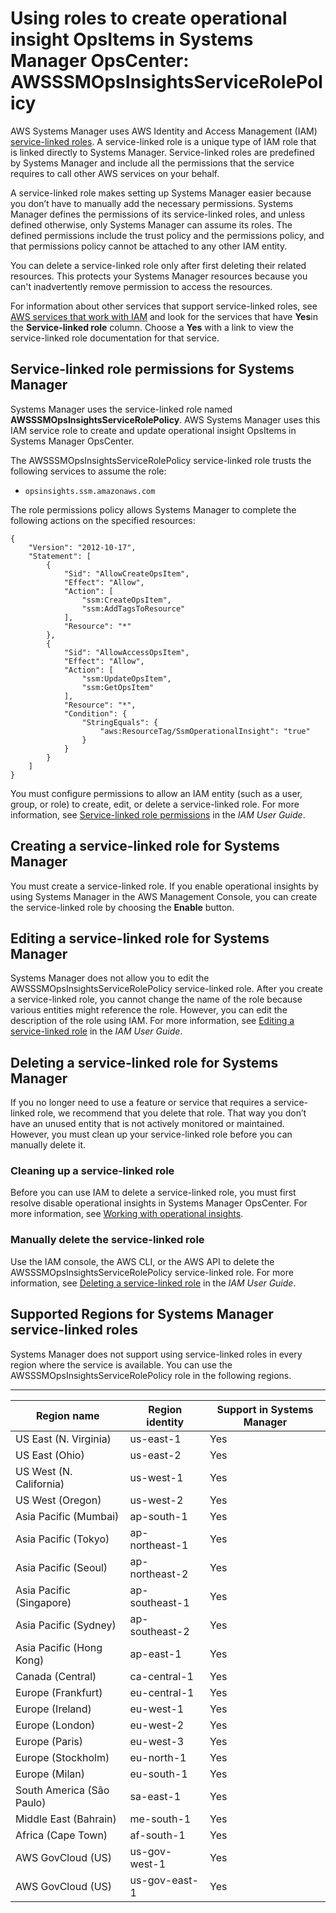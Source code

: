 # Using roles to create operational insight OpsItems in Systems Manager OpsCenter: AWSSSMOpsInsightsServiceRolePolicy<a name="using-service-linked-roles-service-action-4"></a>

AWS Systems Manager uses AWS Identity and Access Management \(IAM\) [service\-linked roles](https://docs.aws.amazon.com/IAM/latest/UserGuide/id_roles_terms-and-concepts.html#iam-term-service-linked-role)\. A service\-linked role is a unique type of IAM role that is linked directly to Systems Manager\. Service\-linked roles are predefined by Systems Manager and include all the permissions that the service requires to call other AWS services on your behalf\. 

A service\-linked role makes setting up Systems Manager easier because you don’t have to manually add the necessary permissions\. Systems Manager defines the permissions of its service\-linked roles, and unless defined otherwise, only Systems Manager can assume its roles\. The defined permissions include the trust policy and the permissions policy, and that permissions policy cannot be attached to any other IAM entity\.

You can delete a service\-linked role only after first deleting their related resources\. This protects your Systems Manager resources because you can't inadvertently remove permission to access the resources\.

For information about other services that support service\-linked roles, see [AWS services that work with IAM](https://docs.aws.amazon.com/IAM/latest/UserGuide/reference_aws-services-that-work-with-iam.html) and look for the services that have **Yes**in the **Service\-linked role** column\. Choose a **Yes** with a link to view the service\-linked role documentation for that service\.

## Service\-linked role permissions for Systems Manager<a name="service-linked-role-permissions-service-action-4"></a>

Systems Manager uses the service\-linked role named **AWSSSMOpsInsightsServiceRolePolicy**\. AWS Systems Manager uses this IAM service role to create and update operational insight OpsItems in Systems Manager OpsCenter\.

The AWSSSMOpsInsightsServiceRolePolicy service\-linked role trusts the following services to assume the role:
+ `opsinsights.ssm.amazonaws.com`

The role permissions policy allows Systems Manager to complete the following actions on the specified resources:

```
{
	"Version": "2012-10-17",
	"Statement": [
		{
			"Sid": "AllowCreateOpsItem",
			"Effect": "Allow",
			"Action": [
				"ssm:CreateOpsItem",
				"ssm:AddTagsToResource"
			],
			"Resource": "*"
		},
		{
			"Sid": "AllowAccessOpsItem",
			"Effect": "Allow",
			"Action": [
				"ssm:UpdateOpsItem",
				"ssm:GetOpsItem"
			],
			"Resource": "*",
			"Condition": {
				"StringEquals": {
					"aws:ResourceTag/SsmOperationalInsight": "true"
				}
			}
		}
	]
}
```

You must configure permissions to allow an IAM entity \(such as a user, group, or role\) to create, edit, or delete a service\-linked role\. For more information, see [Service\-linked role permissions](https://docs.aws.amazon.com/IAM/latest/UserGuide/using-service-linked-roles.html#service-linked-role-permissions) in the *IAM User Guide*\.

## Creating a service\-linked role for Systems Manager<a name="create-service-linked-role-service-action-4"></a>

You must create a service\-linked role\. If you enable operational insights by using Systems Manager in the AWS Management Console, you can create the service\-linked role by choosing the **Enable** button\.

## Editing a service\-linked role for Systems Manager<a name="edit-service-linked-role-service-action-4"></a>

Systems Manager does not allow you to edit the AWSSSMOpsInsightsServiceRolePolicy service\-linked role\. After you create a service\-linked role, you cannot change the name of the role because various entities might reference the role\. However, you can edit the description of the role using IAM\. For more information, see [Editing a service\-linked role](https://docs.aws.amazon.com/IAM/latest/UserGuide/using-service-linked-roles.html#edit-service-linked-role) in the *IAM User Guide*\.

## Deleting a service\-linked role for Systems Manager<a name="delete-service-linked-role-service-action-4"></a>

If you no longer need to use a feature or service that requires a service\-linked role, we recommend that you delete that role\. That way you don’t have an unused entity that is not actively monitored or maintained\. However, you must clean up your service\-linked role before you can manually delete it\.

### Cleaning up a service\-linked role<a name="service-linked-role-review-before-delete-service-action-4"></a>

Before you can use IAM to delete a service\-linked role, you must first resolve disable operational insights in Systems Manager OpsCenter\. For more information, see [Working with operational insights](OpsCenter-working-deduplication-insights.md)\.

### Manually delete the service\-linked role<a name="slr-manual-delete-service-action-4"></a>

Use the IAM console, the AWS CLI, or the AWS API to delete the AWSSSMOpsInsightsServiceRolePolicy service\-linked role\. For more information, see [Deleting a service\-linked role](https://docs.aws.amazon.com/IAM/latest/UserGuide/using-service-linked-roles.html#delete-service-linked-role) in the *IAM User Guide*\.

## Supported Regions for Systems Manager service\-linked roles<a name="slr-regions-service-action-4"></a>

Systems Manager does not support using service\-linked roles in every region where the service is available\. You can use the AWSSSMOpsInsightsServiceRolePolicy role in the following regions\.


****  

| Region name | Region identity | Support in Systems Manager | 
| --- | --- | --- | 
| US East \(N\. Virginia\) | us\-east\-1 | Yes | 
| US East \(Ohio\) | us\-east\-2 | Yes | 
| US West \(N\. California\) | us\-west\-1 | Yes | 
| US West \(Oregon\) | us\-west\-2 | Yes | 
| Asia Pacific \(Mumbai\) | ap\-south\-1 | Yes | 
| Asia Pacific \(Tokyo\) | ap\-northeast\-1 | Yes | 
| Asia Pacific \(Seoul\) | ap\-northeast\-2 | Yes | 
| Asia Pacific \(Singapore\) | ap\-southeast\-1 | Yes | 
| Asia Pacific \(Sydney\) | ap\-southeast\-2 | Yes | 
| Asia Pacific \(Hong Kong\) | ap\-east\-1 | Yes | 
| Canada \(Central\) | ca\-central\-1 | Yes | 
| Europe \(Frankfurt\) | eu\-central\-1 | Yes | 
| Europe \(Ireland\) | eu\-west\-1 | Yes | 
| Europe \(London\) | eu\-west\-2 | Yes | 
| Europe \(Paris\) | eu\-west\-3 | Yes | 
| Europe \(Stockholm\) | eu\-north\-1 | Yes | 
| Europe \(Milan\) | eu\-south\-1 | Yes | 
| South America \(São Paulo\) | sa\-east\-1 | Yes | 
| Middle East \(Bahrain\) | me\-south\-1 | Yes | 
| Africa \(Cape Town\) | af\-south\-1 | Yes | 
| AWS GovCloud \(US\) | us\-gov\-west\-1 | Yes | 
| AWS GovCloud \(US\) | us\-gov\-east\-1 | Yes | 